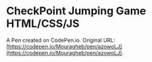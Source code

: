 # CheckPoint Jumping Game HTML/CSS/JS

A Pen created on CodePen.io. Original URL: [https://codepen.io/Mouragheb/pen/azowoLJ](https://codepen.io/Mouragheb/pen/azowoLJ).

